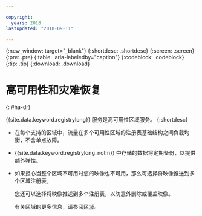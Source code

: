 ```yaml
---

copyright:
  years: 2018
lastupdated: "2018-09-11"

---
```


{:new_window: target="_blank"}
{:shortdesc: .shortdesc}
{:screen: .screen}
{:pre: .pre}
{:table: .aria-labeledby="caption"}
{:codeblock: .codeblock}
{:tip: .tip}
{:download: .download}



# 高可用性和灾难恢复
{: #ha-dr}

{{site.data.keyword.registrylong}} 服务是高可用性区域服务。
{:shortdesc}

* 在每个支持的区域中，流量在多个可用性区域的注册表基础结构之间负载均衡，不含单点故障。

* {{site.data.keyword.registrylong_notm}} 中存储的数据将定期备份，以提供额外弹性。

* 如果担心当整个区域不可用时您的映像也不可用，那么可选择将映像推送到多个区域注册表。 
  
  您还可以选择将映像推送到多个注册表，以防意外删除或覆盖映像。

  有关区域的更多信息，请参阅[区域](/docs/services/Registry/registry_overview.html#registry_regions)。
